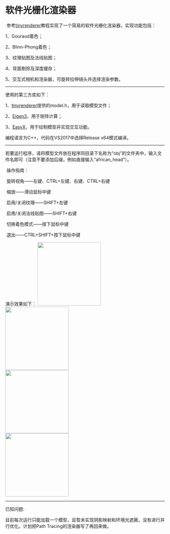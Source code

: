 # 软件光栅化渲染器

​	参考[tinyrenderer](https://github.com/ssloy/tinyrenderer/wiki)教程实现了一个简易的软件光栅化渲染器，实现功能包括：

1、Gouraud着色；

2、Blinn-Phong着色；

3、纹理贴图及法线贴图；

4、背面剔除及深度缓存；

5、交互式相机和渲染器，可旋转拉伸镜头并选择渲染参数。

---

使用的第三方库如下：

1、[tinyrenderer](https://github.com/ssloy/tinyrenderer/wiki)提供的model.h，用于读取模型文件；

2、[Eigen3](http://eigen.tuxfamily.org/index.php?title=Main_Page)，用于矩阵计算；

3、[EasyX](https://easyx.cn/)，用于绘制模型并实现交互功能。

编程语言为C++，代码在VS2017中选择Release x64模式编译。

---

​		若要运行程序，请将模型文件放在程序同目录下名称为“obj”的文件夹中，输入文件名即可（注意不要添加后缀，例如直接输入“african_head”）。

​		操作指南：

​		旋转视角——左键、CTRL+左键、右键、CTRL+右键

​		缩放——滑动鼠标中键

​		启用/关闭纹理——SHIFT+左键

​		启用/关闭法线贴图——SHIFT+右键

​		切换着色模式——按下鼠标中键

​		退出——CTRL+SHIFT+按下鼠标中键

演示效果如下：
<img src="https://github.com/KENC1999/SoftwareRasterizer/blob/master/pic/image-20200730235538917.png" width="200" height="200" /><br/>
<img src="https://github.com/KENC1999/SoftwareRasterizer/blob/master/pic/image-20200730235611642.png" width="200" height="200" /><br/>
<img src="https://github.com/KENC1999/SoftwareRasterizer/blob/master/pic/image-20200730235734318.png" width="200" height="200" /><br/>
<img src="https://github.com/KENC1999/SoftwareRasterizer/blob/master/pic/image-20200730235810406.png" width="200" height="200" /><br/>

---

已知问题:

​		目前每次运行只能加载一个模型，且暂未实现阴影映射和环境光遮蔽，没有进行并行优化。计划把Path Tracing的渲染器写了再回来做。

